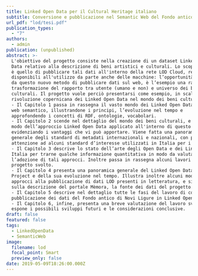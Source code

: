 ```yaml
---
title: Linked Open Data per il Cultural Heritage italiano
subtitle: Conversione e pubblicazione nel Semantic Web del Fondo antico del Comune di Novi Ligure
url_pdf: "lod/tesi.pdf"
publication_types:
  - "7"
authors:
  - admin
publication: (unpublished)
abstract: >-
  L'obiettivo del progetto consiste nella creazione di un dataset Linked Open
  Data relativo alla descrizione di beni artistici e culturali. Lo scopo finale
  è quello di pubblicare tali dati all'interno della rete LOD Cloud, rendendoli
  disponibili all'utilizzo da parte anche delle macchine: l’opportunità offerta
  da questo nuovo metodo di pubblicare dati sul web, è l’esempio una radicale
  trasformazione del rapporto tra utente (umano e non) e universo dei beni
  culturali. Il progetto vuole perciò presentarsi come esempio, in scala, della
  rivoluzione copernicana dei Linked Open Data nel mondo dei beni culturali.
  - Il Capitolo 1 passa in rassegna il vasto mondo dei Linked Open Data e del
  web semantico, illustrandone i principi, l’evoluzione nel tempo e
  approfondendo i concetti di RDF, ontologie, vocabolari.
  - Il Capitolo 2 scende nel dettaglio del mondo dei beni culturali, e in particolar
  modo dell’approccio Linked Open Data applicato all'interno di questo mondo,
  evidenziando i vantaggi che vi può apportare. Viene fatta una panoramica
  generale degli standard di metadati internazionali e nazionali, con particolare
  attenzione ad alcuni standard d’interesse utilizzati in Italia per i beni culturali.
  - Il Capitolo 3 descrive lo stato dell’arte degli Open Data e dei Linked Data in
  Italia per trarne qualche informazione quantitativa in modo da valutare
  l’adozione di tali approcci. Inoltre passa in rassegna alcuni lavori simili al
  progetto svolto.
  - Il Capitolo 4 presenta una panoramica generale del Linked Open Data
  Project e della sua evoluzione nel tempo. Illustra inoltre alcuni modelli e
  approcci alla pubblicazione di dati LOD presenti in letteratura, e si sofferma
  sulla descrizione del portale Mèmora, la fonte dei dati del progetto.
  - Il Capitolo 5 descrive nel dettaglio tutte le fasi del lavoro di conversione e
  pubblicazione dei dati del Fondo antico di Novi Ligure in Linked Open Data .
  - Il Capitolo 6, infine, presenta una breve valutazione del lavoro svolto ed
  espone i possibili sviluppi futuri e le considerazioni conclusive.
draft: false
featured: false
tags:
  - LinkedOpenData
  - SemanticWeb
image:
  filename: lod
  focal_point: Smart
  preview_only: false
date: 2019-05-09T18:26:00.000Z
---
```


